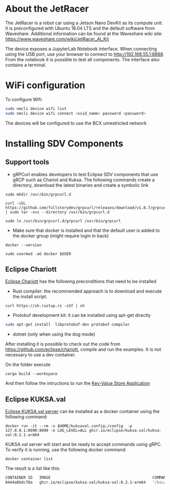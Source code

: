 # About the JetRacer

The JetRacer is a robot car using a Jetson Nano DevKit as its compute unit. It is preconfigured with Ubuntu 18.04 LTS and the default software from Waveshare.
Additional information can be found at the Waveshare wiki site: https://www.waveshare.com/wiki/JetRacer_AI_Kit

The device exposes a JupyterLab Notebook interface. When connecting using the USB port, use your browser to connect to http://192.168.55.1:8888. From the notebook it is possible to test all components. The interface also contains a terminal.

# WiFi configuration

To configure Wifi: 

``` bash
sudo nmcli device wifi list
sudo nmcli device wifi connect <ssid_name> password <password>
```

The devices will be configured to use the BCX unrestricted network

# Installing SDV Components

## Support tools

- gRPCurl enables developers to test Eclipse SDV components that use gRCP such as Chariot and Kuksa. The following commands create a directory, download the latest binaries and create a symbolic link

```
sudo mkdir /usr/bin/grpcurl.d

curl -sSL https://github.com/fullstorydev/grpcurl/releases/download/v1.8.7/grpcurl_1.8.7_linux_arm64.tar.gz | sudo tar -xvz --directory /usr/bin/grpcurl.d

sudo ln /usr/bin/grpcurl.d/grpcurl /usr/bin/grpcurl
```

- Make sure that docker is installed and that the default user is added to the docker group (might require login in back)

```
docker --version

sudo usermod -aG docker $USER
```

## Eclipse Chariott

[Eclipse Chariott](https://github.com/eclipse/chariott) has the following preconditions that need to be installed

- Rust compiler: the recommended approach is to download and execute the install script.
```
curl https://sh.rustup.rs -sSf | sh
```

- Protobuf development kit: it can be installed using apt-get directly

``` bash
sudo apt-get install  libprotobuf-dev protobuf-compiler
```

- dotnet (only when using the dog mode)

After installing it is possible to check out the code from https://github.com/eclipse/chariott, compile and run the examples. It is not necessary to use a dev container. 

On the folder execute
```
cargo build --workspace
```

And then follow the intructions to run the [Key-Value Store Application](https://github.com/eclipse/chariott/blob/main/examples/applications/kv-app/README.md)

## Eclipse KUKSA.val

[Eclipse KUKSA.val server](https://www.eclipse.org/kuksa/) can be installed as a docker container using the following command:

```
docker run -it --rm -v $HOME/kuksaval.config:/config  -p 127.0.0.1:8090:8090 -e LOG_LEVEL=ALL ghcr.io/eclipse/kuksa.val/kuksa-val:0.2.1-arm64
```

KUKSA.val server will start and be ready to accept commands using gRPC. To verify it is running, use the following docker command:

```
docker container list
```
The result is a list like this:

``` bash
CONTAINER ID   IMAGE                                             COMMAND                  CREATED              STATUS          PORTS                      NAMES
8444a8bdc70a   ghcr.io/eclipse/kuksa.val/kuksa-val:0.2.1-arm64   "/bin/sh -c /kuksa.v…"   About a minute ago   Up 58 seconds   127.0.0.1:8090->8090/tcp   tender_hodgkin
```

